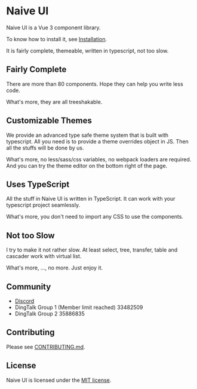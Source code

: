 <!--anchor:on-->

# Naive UI

Naive UI is a Vue 3 component library.

To know how to install it, see [Installation](installation).

It is fairly complete, themeable, written in typescript, not too slow.

## Fairly Complete

There are more than 80 components. Hope they can help you write less code.

What's more, they are all treeshakable.

## Customizable Themes

We provide an advanced type safe theme system that is built with typescript. All you need is to provide a theme overrides object in JS. Then all the stuffs will be done by us.

What's more, no less/sass/css variables, no webpack loaders are required. And you can try the theme editor on the bottom right of the page.

## Uses TypeScript

All the stuff in Naive UI is written in TypeScript. It can work with your typescript project seamlessly.

What's more, you don't need to import any CSS to use the components.

## Not too Slow

I try to make it not rather slow. At least select, tree, transfer, table and cascader work with virtual list.

What's more, ..., no more. Just enjoy it.

## Community

- [Discord](https://discord.gg/Pqv7Mev5Dd)
- DingTalk Group 1 (Member limit reached) 33482509
- DingTalk Group 2 35886835

## Contributing

Please see [CONTRIBUTING.md](https://github.com/TuSimple/naive-ui/blob/main/CONTRIBUTING.md).

## License

Naive UI is licensed under the [MIT license](https://opensource.org/licenses/MIT).
